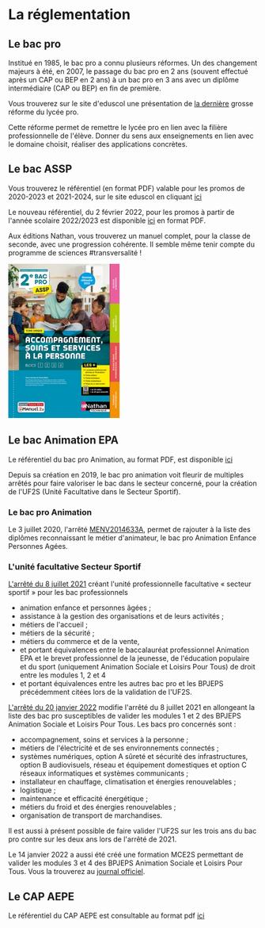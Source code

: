 # La réglementation

## Le bac pro

Institué en 1985, le bac pro a connu plusieurs réformes. Un des changement majeurs à été, en 2007, le passage du bac pro en 2 ans (souvent effectué après un CAP ou BEP en 2 ans) à un bac pro en 3 ans avec un diplôme intermédiaire (CAP ou BEP) en fin de première.

Vous trouverez sur le site d'eduscol une présentation de [la dernière](https://eduscol.education.fr/document/1896/download?attachment) grosse réforme du lycée pro. 

Cette réforme permet de remettre le lycée pro en lien avec la filière professionnelle de l'élève. Donner du sens aux enseignements en lien avec le domaine choisit, réaliser des applications concrètes.

## Le bac ASSP

Vous trouverez le référentiel (en format PDF) valable pour les promos de 2020-2023 et 2021-2024, sur le site eduscol en cliquant [ici](https://eduscol.education.fr/referentiels-professionnels/a127/a127c.pdf)

Le nouveau référentiel, du 2 février 2022, pour les promos à partir de l'année scolaire 2022/2023 est disponible [ici](https://ww2.ac-poitiers.fr/sbssa/sites/sbssa/IMG/pdf/nouveau_referentiel_bcp_assp_arrete_du_2_fevrier_2022.pdf) en format PDF.

Aux éditions Nathan, vous trouverez un manuel complet, pour la classe de seconde, avec une progression cohérente. Il semble même tenir compte du programme de sciences #transversalité ! 

![ASSP 2022, Edition Nathan](https://github.com/maadamecharlene/mesressourcesenstms/blob/main/docs/images/NathanASSP2022.jpg)

## Le bac Animation EPA

Le référentiel du bac pro Animation, au format PDF, est disponible [ici](https://sbssa.dis.ac-guyane.fr/IMG/pdf/referentiel_bcp_animation-2019.pdf)

Depuis sa création en 2019, le bac pro animation voit fleurir de multiples arrêtés pour faire valoriser le bac dans le secteur concerné, pour la création de l'UF2S (Unité Facultative dans le Secteur Sportif).

### Le bac pro Animation

Le 3 juillet 2020, l'arrêté [MENV2014633A](https://www.legifrance.gouv.fr/jorf/id/JORFTEXT000042079829/), permet de rajouter à la liste des diplômes reconnaissant le métier d'animateur, le bac pro Animation Enfance Personnes Agées.

### L'unité facultative Secteur Sportif
[L'arrêté du 8 juillet 2021](https://www.legifrance.gouv.fr/jorf/id/JORFTEXT000043799936) créant l'unité professionnelle facultative « secteur sportif » pour les bac professionnels
  - animation enfance et personnes âgées ;
  - assistance à la gestion des organisations et de leurs activités ;
  - métiers de l'accueil ;
  - métiers de la sécurité ;
  - métiers du commerce et de la vente,
  - et portant équivalences entre le baccalauréat professionnel Animation EPA et le brevet professionnel de la jeunesse, de l'éducation populaire et du sport (uniquement Animation Sociale et Loisirs Pour Tous) de droit entre les modules 1, 2 et 4
  - et portant équivalences entre les autres bac pro et les BPJEPS précédemment citées lors de la validation de l'UF2S.

[L'arrêté du 20 janvier 2022](https://www.legifrance.gouv.fr/jorf/id/JORFTEXT000045294336) modifie l'arrêté du 8 juillet 2021 en allongeant la liste des bac pro susceptibles de valider les modules 1 et 2 des BPJEPS Animation Sociale et Loisirs Pour Tous. Les bacs pro concernés sont :
   * accompagnement, soins et services à la personne ;
   * métiers de l'électricité et de ses environnements connectés ;
   * systèmes numériques, option A sûreté et sécurité des infrastructures, option B audiovisuels, réseau et équipement domestiques et option C réseaux informatiques et systèmes communicants ;
   * installateur en chauffage, climatisation et énergies renouvelables ;
   * logistique ;
   * maintenance et efficacité énergétique ;
   * métiers du froid et des énergies renouvelables ;
   * organisation de transport de marchandises. 

Il est aussi à présent possible de faire valider l'UF2S sur les trois ans du bac pro contre sur les deux ans lors de l'arrêté de 2021.

Le 14 janvier 2022 a aussi été créé une formation MCE2S permettant de valider les modules 3 et 4 des BPJEPS Animation Sociale et Loisirs Pour Tous. Vous la trouverez au [journal officiel](https://www.legifrance.gouv.fr/jorf/id/JORFTEXT000045113586).

## Le CAP AEPE

Le référentiel du CAP AEPE est consultable au format pdf [ici](https://eduscol.education.fr/referentiels-professionnels/cap_accomp_educ/Annexes_CAP_AEPE.pdf)
